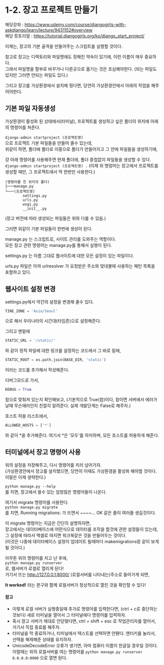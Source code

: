 # 1-2. 장고 프로젝트 만들기
해당강좌 : https://www.udemy.com/course/djangogirls-with-askdjango/learn/lecture/9431152#overview  
해당 튜토리얼 : https://tutorial.djangogirls.org/ko/django_start_project/

이제는, 장고의 기본 골격을 만들어주는 스크립트를 실행할 것이다.   

참고로 장고는 디렉토리와 파일명에도 정해진 약속이 있기에, 이런 이름이 매우 중요하다.  
그래서 파일명을 함부로 바꾸거나 다른곳으로 옮기는 것은 조심해야한다. (되는 파일도 있지만 그러면 안되는 파일도 있다.)

그리고 장고를 가상환경에서 설치해 줬다면, 당연히 가상환경안에서 아래의 작업을 해주어야한다.

## 기본 파일 자동생성
가상환경이 활성화 된 상태에서(터미널), 프로젝트를 생성하고 싶은 폴더의 위치에 아래의 명령어를 쳐준다.

```django-admin startproject (프로젝트명)```  
으로 프로젝트 기본 파일들을 만들어 줄수 있는데,  
위같이 하면, 폴더에 폴더로 이중으로 폴더가 만들어지고 그 안에 파일들을 생성하기에, 

걍 아래 명령어를 사용해주면 현재 폴더에, 폴더 중첩없이 파일들을 생성할 수 있다.  
```django-admin startproject (프로젝트명) .```
(이제 위 명렁어는 장고에서 프로젝트를 생성할 때만, 그 프로젝트에서 딱 한번만 사용한다.)

    (명령어를 친 위치의 폴더)
    ├───manage.py
    └───(프로젝트명)
            settings.py
            urls.py
            wsgi.py
            __init__.py

(장고 버전에 따라 생성되는 파일들은 위와 다를 수 있음.)

그러면 위같이 기본 파일들이 한번에 생성이 된다.

manage.py 는 스크립트로, 사이트 관리를 도와주는 역할이다.  
모든 장고 관련 명령어는 manage.py를 통해서 실행이 된다.

settings.py 는 이름 그대로 웹사이트에 대한 모든 설정이 있는 파일이다.

urls.py 파일은 아까 urlresolver 가 요청받은 주소와 맞대볼때 사용하는 패턴 목록을 포함하고 있다.

## 웹사이트 설정 변경

settings.py에서 약간의 설정을 변경해 줄수 있다.

```python
TINE_ZONE = 'Asia/Seoul'
```  
으로 해서 우리나라의 시간대(타임존)으로 설정해준다.

그리고 맨밑에  
```python
STATIC_URL = '/static/'
```  
와 같이 정적 파일에 대한 링크를 설정하는 코드에서 그 바로 밑에,  
```python
STATIC_ROOT = os.path.join(BASE_DIR, 'static')
```  
이라는 코드를 추가해서 작성해준다.

디버그모드로 가서,  
```python
DEBUG = True
```
참으로 맞춰져 있는지 확인해보고, (기본적으로 True(참)이다, 참이면 서버에서 에러가 날때 무슨에러인지 친절히 알려준다. 실제 개발단계는 False로 해주자.)

호스트 허용 리스트에서,
```python
ALLOWED_HOSTS = ['*']
```
와 같이 *을 추가해준다. 여기서 *은 '모두'를 의미하며, 모든 호스트를 허용하게 해준다.

## 터미널에서 장고 명령어 사용
위의 설정을 저장해주고, 다시 명령어를 치러 넘어가자.   
(가상환경안에서 장고를 설치했으면, 당연히 이때도 가상환경을 활성화 해야할 것이다. 이말은 이제 생략한다.)

```python manage.py --help```  
를 치면, 장고에서 쓸수 있는 엄청많은 명령어들이 나온다.  

여기서 migrate 명령어를 사용한다.  
```python manage.py migrate```  
를 치면, Running migrations: 가 뜨면서 ~~~~... OK 같은 줄이 여러줄 생길것이다.

이 migrate 명령어는 지금은 간단히 설명하자면,  
장고에서는 데이터베이스에 어떤식으로 데이터를 조작을 할것에 관한 설정들이 있는데,  
그 설정에 따라서 엑셀로 따지면 워크북같은 것을 만들어두는 것이다.  
(이것은 나중에 데이터베이스 설정이 업데이트 될때마다 makemigrations랑 같이 보게 될 것이다.)

아무튼 위의 명령어를 치고 난 후에,  
```python manage.py runserver```   
로, 웹서버가 로컬로 열리게 된다!  
거기서 뜨는 http://127.0.0.1:8000/ (로컬서버를 나타내는)주소로 들어가게 되면,   

**It worked!**
라는 문구와 함께 로컬서버가 정상적으로 열린 것을 확인할 수 있다!

#### 참고
- 이렇게 로컬 서버가 실행중일때 추가로 명령어를 입력한다면, (ctrl + c로 중단하는 것보다) 새로 터미널을 열어서 그 터미널에다 명령어를 입력하자. 
- 혹시 장고 서버가 제대로 안닫혔다면, ctrl + shift + esc 로 작업관리자를 열어서, 거기서 직접 종료를 해주자.  
- 터미널을 막 종료하거나, 터미널에서 텍스트를 선택하면 안됀다. 엔터키를 눌러서, 선택을 해제해준 상태를 유지하자.
- UnicodeDecodeError 오류가 생기면, 아마 컴퓨터 이름이 한글일 경우일 것이다. 이럴때는 위의 로컬서버를 여는 명령어를 ```python manage.py runserver 0.0.0.0:8000``` 으로 열면 된다.
